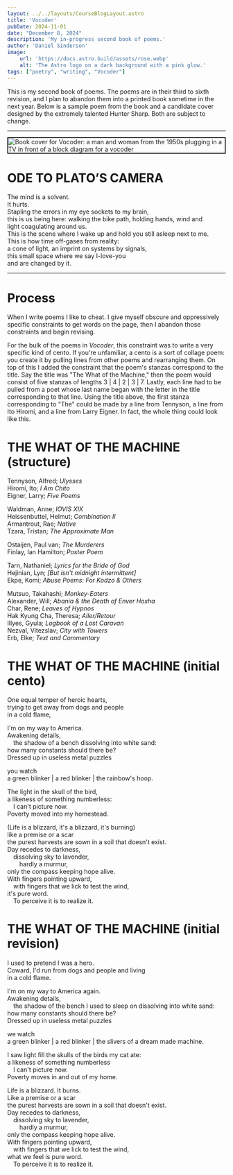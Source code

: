 ```yaml
---
layout: ../../layouts/CourseBlogLayout.astro
title: 'Vocoder'
pubDate: 2024-11-01
date: "December 8, 2024"
description: 'My in-progress second book of poems.'
author: 'Daniel Sinderson'
image:
    url: 'https://docs.astro.build/assets/rose.webp'
    alt: 'The Astro logo on a dark background with a pink glow.'
tags: ["poetry", "writing", "Vocoder"]
---
```

This is my second book of poems.
The poems are in their third to sixth revision, and I plan to abandon them into a printed book sometime in the next year.
Below is a sample poem from the book and a candidate cover designed by the extremely talented Hunter Sharp.
Both are subject to change.

---

<img
    class="fit-picture"
    src="/Vocoder.Cover-big.webp"
    title="Vocoder cover by Hunter Sharp"
    alt="Book cover for Vocoder: a man and woman from the 1950s plugging in a TV in front of a block diagram for a vocoder"
    style="border: 2px solid;"
/>

# ODE TO PLATO’S CAMERA  
The mind is a solvent.  
It hurts.  
Stapling the errors in my eye sockets to my brain,  
this is us being here: walking the bike path, holding hands, wind and  
light coagulating around us.  
This is the scene where I wake up and hold you still asleep next to me.  
This is how time off-gases from reality:  
a cone of light, an imprint on systems by signals,  
this small space where we say I-love-you  
and are changed by it.  

---
# Process
When I write poems I like to cheat.
I give myself obscure and oppressively specific constraints to get words on the page, then I abandon those constraints and begin revising.

For the bulk of the poems in *Vocoder*, this constraint was to write a very specific kind of cento.
If you're unfamiliar, a cento is a sort of collage poem: you create it by pulling lines from other poems and rearranging them.
On top of this I added the constraint that the poem's stanzas correspond to the title.
Say the title was "The What of the Machine," then the poem would consist of five stanzas of lengths 3 | 4 | 2 | 3 | 7.
Lastly, each line had to be pulled from a poet whose last name began with the letter in the title corresponding to that line.
Using the title above, the first stanza corresponding to "The" could be made by a line from Tennyson, a line from Ito Hiromi, and a line from Larry Eigner.
In fact, the whole thing could look like this.


# THE WHAT OF THE MACHINE (structure)
Tennyson, Alfred; *Ulysses*   
Hiromi, Ito; *I Am Chito*   
Eigner, Larry; *Five Poems*    

Waldman, Anne; *IOVIS XIX*   
Heissenbuttel, Helmut; *Combination II*    
Armantrout, Rae; *Native*     
Tzara, Tristan; *The Approximate Man*     

Ostaijen, Paul van; *The Murderers*    
Finlay, Ian Hamilton; *Poster Poem*    

Tarn, Nathaniel; *Lyrics for the Bride of God*     
Hejinian, Lyn; *[But isn't midnight intermittent]*    
Ekpe, Komi; *Abuse Poems: For Kodzo & Others*    

Mutsuo, Takahashi; *Monkey-Eaters*    
Alexander, Will; *Abania & the Death of Enver Hoxha*    
Char, Rene; *Leaves of Hypnos*    
Hak Kyung Cha, Theresa; *Aller/Retour*    
Illyes, Gyula; *Logbook of a Lost Caravan*    
Nezval, Vitezslav; *City with Towers*    
Erb, Elke; *Text and Commentary*   


# THE WHAT OF THE MACHINE (initial cento)
One equal temper of heroic hearts,   
trying to get away from dogs and people   
in a cold flame,    

I'm on my way to America.     
Awakening details,   
        &emsp;the shadow of a bench dissolving into white sand:     
how many constants should there be?    
Dressed up in useless metal puzzles     

you watch     
a green blinker | a red blinker | the rainbow's hoop.     

The light in the skull of the bird,     
a likeness of something numberless:    
        &emsp;I can't picture now.    
Poverty moved into my homestead.     
 
(Life is a blizzard, it's a blizzard, it's burning)     
like a premise or a scar      
the purest harvests are sown in a soil that doesn't exist.    
Day recedes to darkness,      
        &emsp;dissolving sky to lavender,     
                &emsp;&emsp;hardly a murmur,     
only the compass keeping hope alive.     
With fingers pointing upward,      
        &emsp;with fingers that we lick to test the wind,       
it's pure word.      
        &emsp;To perceive it is to realize it.       


# THE WHAT OF THE MACHINE (initial revision)

I used to pretend I was a hero.  
Coward, I'd run from dogs and people and living  
in a cold flame.  

I'm on my way to America again.  
Awakening details,  
    &emsp;the shadow of the bench I used to sleep on dissolving into white sand:  
how many constants should there be?  
Dressed up in useless metal puzzles  

we watch  
a green blinker | a red blinker | the slivers of a dream made machine.  

I saw light fill the skulls of the birds my cat ate:  
a likeness of something numberless  
    &emsp;I can't picture now.  
Poverty moves in and out of my home.  

Life is a blizzard. It burns.  
Like a premise or a scar  
the purest harvests are sown in a soil that doesn't exist.  
Day recedes to darkness,  
    &emsp;dissolving sky to lavender,  
            &emsp;&emsp;hardly a murmur,  
only the compass keeping hope alive.  
With fingers pointing upward,  
    &emsp;with fingers that we lick to test the wind,  
what we feel is pure word.  
    &emsp;To perceive it is to realize it.  